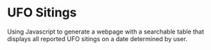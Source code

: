 # UFO Sitings

Using Javascript to generate a webpage with a searchable table that displays all reported UFO sitings on a date determined by user.
